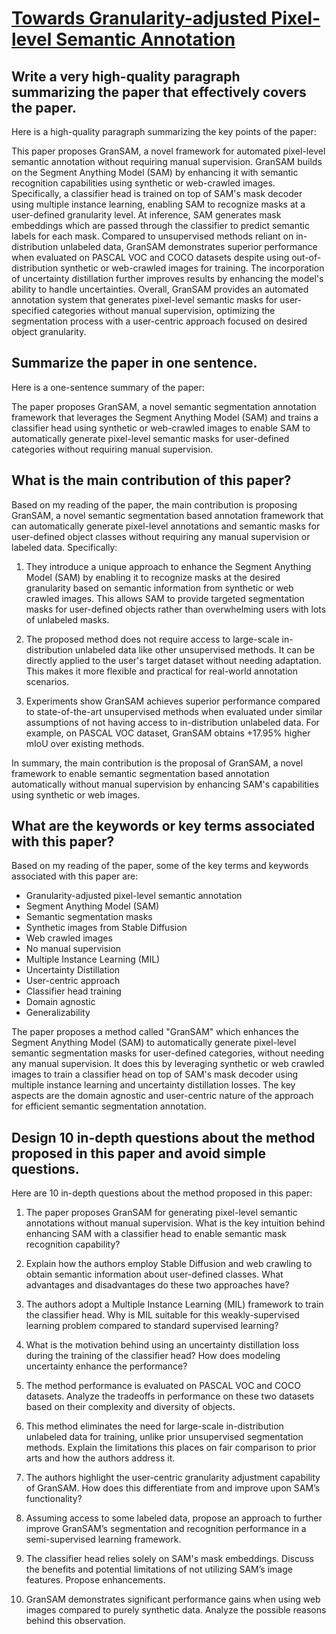 # [Towards Granularity-adjusted Pixel-level Semantic Annotation](https://arxiv.org/abs/2312.02420)

## Write a very high-quality paragraph summarizing the paper that effectively covers the paper.

 Here is a high-quality paragraph summarizing the key points of the paper:

This paper proposes GranSAM, a novel framework for automated pixel-level semantic annotation without requiring manual supervision. GranSAM builds on the Segment Anything Model (SAM) by enhancing it with semantic recognition capabilities using synthetic or web-crawled images. Specifically, a classifier head is trained on top of SAM's mask decoder using multiple instance learning, enabling SAM to recognize masks at a user-defined granularity level. At inference, SAM generates mask embeddings which are passed through the classifier to predict semantic labels for each mask. Compared to unsupervised methods reliant on in-distribution unlabeled data, GranSAM demonstrates superior performance when evaluated on PASCAL VOC and COCO datasets despite using out-of-distribution synthetic or web-crawled images for training. The incorporation of uncertainty distillation further improves results by enhancing the model's ability to handle uncertainties. Overall, GranSAM provides an automated annotation system that generates pixel-level semantic masks for user-specified categories without manual supervision, optimizing the segmentation process with a user-centric approach focused on desired object granularity.


## Summarize the paper in one sentence.

 Here is a one-sentence summary of the paper:

The paper proposes GranSAM, a novel semantic segmentation annotation framework that leverages the Segment Anything Model (SAM) and trains a classifier head using synthetic or web-crawled images to enable SAM to automatically generate pixel-level semantic masks for user-defined categories without requiring manual supervision.


## What is the main contribution of this paper?

 Based on my reading of the paper, the main contribution is proposing GranSAM, a novel semantic segmentation based annotation framework that can automatically generate pixel-level annotations and semantic masks for user-defined object classes without requiring any manual supervision or labeled data. Specifically:

1) They introduce a unique approach to enhance the Segment Anything Model (SAM) by enabling it to recognize masks at the desired granularity based on semantic information from synthetic or web crawled images. This allows SAM to provide targeted segmentation masks for user-defined objects rather than overwhelming users with lots of unlabeled masks.

2) The proposed method does not require access to large-scale in-distribution unlabeled data like other unsupervised methods. It can be directly applied to the user's target dataset without needing adaptation. This makes it more flexible and practical for real-world annotation scenarios. 

3) Experiments show GranSAM achieves superior performance compared to state-of-the-art unsupervised methods when evaluated under similar assumptions of not having access to in-distribution unlabeled data. For example, on PASCAL VOC dataset, GranSAM obtains +17.95% higher mIoU over existing methods.

In summary, the main contribution is the proposal of GranSAM, a novel framework to enable semantic segmentation based annotation automatically without manual supervision by enhancing SAM's capabilities using synthetic or web images.


## What are the keywords or key terms associated with this paper?

 Based on my reading of the paper, some of the key terms and keywords associated with this paper are:

- Granularity-adjusted pixel-level semantic annotation
- Segment Anything Model (SAM)
- Semantic segmentation masks
- Synthetic images from Stable Diffusion 
- Web crawled images
- No manual supervision
- Multiple Instance Learning (MIL)
- Uncertainty Distillation
- User-centric approach
- Classifier head training
- Domain agnostic 
- Generalizability

The paper proposes a method called "GranSAM" which enhances the Segment Anything Model (SAM) to automatically generate pixel-level semantic segmentation masks for user-defined categories, without needing any manual supervision. It does this by leveraging synthetic or web crawled images to train a classifier head on top of SAM's mask decoder using multiple instance learning and uncertainty distillation losses. The key aspects are the domain agnostic and user-centric nature of the approach for efficient semantic segmentation annotation.


## Design 10 in-depth questions about the method proposed in this paper and avoid simple questions.

 Here are 10 in-depth questions about the method proposed in this paper:

1. The paper proposes GranSAM for generating pixel-level semantic annotations without manual supervision. What is the key intuition behind enhancing SAM with a classifier head to enable semantic mask recognition capability?

2. Explain how the authors employ Stable Diffusion and web crawling to obtain semantic information about user-defined classes. What advantages and disadvantages do these two approaches have?  

3. The authors adopt a Multiple Instance Learning (MIL) framework to train the classifier head. Why is MIL suitable for this weakly-supervised learning problem compared to standard supervised learning?

4. What is the motivation behind using an uncertainty distillation loss during the training of the classifier head? How does modeling uncertainty enhance the performance?

5. The method performance is evaluated on PASCAL VOC and COCO datasets. Analyze the tradeoffs in performance on these two datasets based on their complexity and diversity of objects.

6. This method eliminates the need for large-scale in-distribution unlabeled data for training, unlike prior unsupervised segmentation methods. Explain the limitations this places on fair comparison to prior arts and how the authors address it.  

7. The authors highlight the user-centric granularity adjustment capability of GranSAM. How does this differentiate from and improve upon SAM’s functionality?

8. Assuming access to some labeled data, propose an approach to further improve GranSAM’s segmentation and recognition performance in a semi-supervised learning framework.  

9. The classifier head relies solely on SAM's mask embeddings. Discuss the benefits and potential limitations of not utilizing SAM’s image features. Propose enhancements.

10. GranSAM demonstrates significant performance gains when using web images compared to purely synthetic data. Analyze the possible reasons behind this observation.
